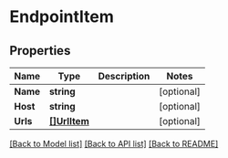 # EndpointItem

## Properties
Name | Type | Description | Notes
------------ | ------------- | ------------- | -------------
**Name** | **string** |  | [optional] 
**Host** | **string** |  | [optional] 
**Urls** | [**[]UrlItem**](URLItem.md) |  | [optional] 

[[Back to Model list]](../README.md#documentation-for-models) [[Back to API list]](../README.md#documentation-for-api-endpoints) [[Back to README]](../README.md)


